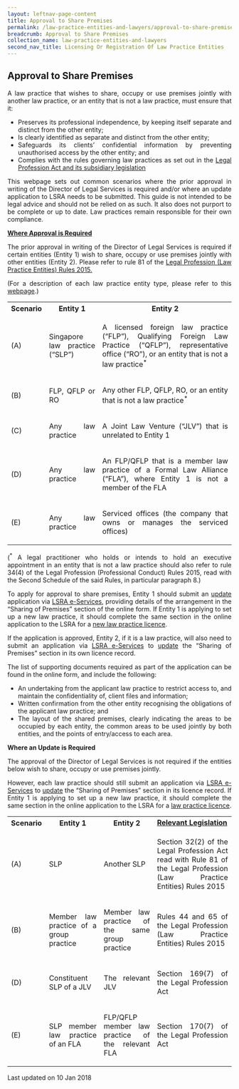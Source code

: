 ```yaml
---
layout: leftnav-page-content
title: Approval to Share Premises
permalink: /law-practice-entities-and-lawyers/approval-to-share-premises/
breadcrumb: Approval to Share Premises
collection_name: law-practice-entities-and-lawyers
second_nav_title: Licensing Or Registration Of Law Practice Entities
---
```


<style>
table tr td ul li {font-size: 1rem;}
  table tr td p {font-size: 1rem;}
</style>

Approval to Share Premises
---

<p style="text-align: justify">A law practice that wishes to share, occupy or use premises jointly with another law practice, or an entity that is not a law practice, must ensure that it:</p>

<ul>
  <li style="text-align: justify">Preserves its professional independence, by keeping itself separate and distinct from the other entity;</li>
  <li style="text-align: justify">Is clearly identified as separate and distinct from the other entity;  </li>
  <li style="text-align: justify">Safeguards its clients’ confidential information by preventing unauthorised access by the other entity; and</li>
  <li style="text-align: justify">Complies with the rules governing law practices as set out in the <a href="/law-practice-entities-and-lawyers/resources-for-law-practice-entities/relevant-legislation-and-communications/" target="_blank">Legal Profession Act and its subsidiary legislation</a></li>
</ul>

<p style="text-align: justify">This webpage sets out common scenarios where the prior approval in writing of the Director of Legal Services is required and/or where an update application to LSRA needs to be submitted.  This guide is not intended to be legal advice and should not be relied on as such.  It also does not purport to be complete or up to date.  Law practices remain responsible for their own compliance.</p>

<b><u>Where Approval is Required</u></b>

<p style="text-align: justify">The prior approval in writing of the Director of Legal Services is required if certain entities (Entity 1) wish to share, occupy or use premises jointly with other entities (Entity 2). Please refer to rule 81 of the <a href="/law-practice-entities-and-lawyers/resources-for-law-practice-entities/relevant-legislation-and-communications/" target="_blank">Legal Profession (Law Practice Entities) Rules 2015.</a></p>

<p style="text-align: justify">(For a description of each law practice entity type, please refer to this <a href="/law-practice-entities-and-lawyers/licensing-or-registration-of-law-practice-entities/types-of-licence-or-registration/" target="_blank">webpage</a>.)</p>

<table>
  <tr>
    <th>
      Scenario
    </th>
    <th>
      Entity 1
    </th>
    <th>
      Entity 2
    </th>
  </tr>
  <tr>
    <td>(A)</td>
    <td><p style="text-align: justify">Singapore law practice (“SLP”)</p></td>
    <td><p style="text-align: justify">A licensed foreign law practice (“FLP”), Qualifying Foreign Law Practice (“QFLP”), representative office (“RO”), or an entity that is not a law practice<sup>*</sup></p></td>
  </tr>
  <tr>
    <td>(B)</td>
    <td><p style="text-align: justify">FLP, QFLP or RO</p></td>
    <td><p style="text-align: justify">Any other FLP, QFLP, RO, or an entity that is not a law practice<sup>*</sup></p></td>
  </tr>
  <tr>
    <td>(C)</td>
    <td><p style="text-align: justify">Any law practice</p></td>
    <td><p style="text-align: justify">A Joint Law Venture (“JLV”) that is unrelated to Entity 1</p></td>
  </tr>
  <tr>
    <td>(D)</td>
    <td><p style="text-align: justify">Any law practice</p></td>
    <td><p style="text-align: justify">An FLP/QFLP that is a member law practice of a Formal Law Alliance (“FLA”), where Entity 1 is not a member of the FLA</p></td>
  </tr>
  <tr>
    <td>(E)</td>
    <td><p style="text-align: justify">Any law practice</p></td>
    <td><p style="text-align: justify">Serviced offices (the company that owns or manages the serviced offices)</p></td>
  </tr>
</table>

<p style="text-align: justify">(<sup>*</sup> A legal practitioner who holds or intends to hold an executive appointment in an entity that is not a law practice should also refer to rule 34(4) of the Legal Profession (Professional Conduct) Rules 2015, read with the Second Schedule of the said Rules, in particular paragraph 8.)</p>

<p style="text-align: justify">
  To apply for approval to share premises, Entity 1 should submit an <a href="/law-practice-entities-and-lawyers/licensing-or-registration-of-law-practice-entities/update-the-particulars-of-a-law-practice-entity/" target="_blank">update</a> application via <a href="https://www.mlaw.gov.sg/eservices/lsra/lsra-home/" target="_blank">LSRA e-Services</a>, providing details of the arrangement in the “Sharing of Premises” section of the online form.  If Entity 1 is applying to set up a new law practice, it should complete the same section in the online application to the LSRA for a <a href="/law-practice-entities-and-lawyers/licensing-or-registration-of-law-practice-entities/apply-for-a-licence-or-registration-for-a-new-law-practice-entity/" target="_blank">new law practice licence</a>.</p>

<p style="text-align: justify">If the application is approved, Entity 2, if it is a law practice, will also need to submit an application via <a href="https://www.mlaw.gov.sg/eservices/lsra/lsra-home/" target="_blank">LSRA e-Services</a> to <a href="/law-practice-entities-and-lawyers/licensing-or-registration-of-law-practice-entities/update-the-particulars-of-a-law-practice-entity/">update</a> the “Sharing of Premises” section in its own licence record.</p>

<p style="text-align: justify">The list of supporting documents required as part of the application can be found in the online form, and include the following:</p>

<ul>
  <li style="text-align: justify">An undertaking from the applicant law practice to restrict access to, and maintain the confidentiality of, client files and information;</li>
  <li style="text-align: justify">Written confirmation from the other entity recognising the obligations of the applicant law practice; and</li>
  <li style="text-align: justify">The layout of the shared premises, clearly indicating the areas to be occupied by each entity, the common areas to be used jointly by both entities, and the points of entry/access to each area.</li>
</ul>

<b>Where an Update is Required</b>

<p style="text-align: justify">The approval of the Director of Legal Services is not required if the entities below wish to share, occupy or use premises jointly.</p>

<p style="text-align: justify">However, each law practice should still submit an application via <a href="https://www.mlaw.gov.sg/eservices/lsra/lsra-home/" target="_blank">LSRA e-Services</a> to <a href="/law-practice-entities-and-lawyers/licensing-or-registration-of-law-practice-entities/update-the-particulars-of-a-law-practice-entity/" target="_blank">update</a> the “Sharing of Premises” section in its licence record.  If Entity 1 is applying to set up a new law practice, it should complete the same section in the online application to the LSRA for a <a href="/law-practice-entities-and-lawyers/licensing-or-registration-of-law-practice-entities/apply-for-a-licence-or-registration-for-a-new-law-practice-entity/" target="_blank">law practice licence</a>.</p>

<table>
  <tr>
    <th>
      <b>Scenario</b>
    </th>
    <th>
      <b>Entity 1</b>
    </th>
    <th>
      <b>Entity 2</b>
    </th>
    <td>
      <b><a href="/law-practice-entities-and-lawyers/resources-for-law-practice-entities/relevant-legislation-and-communications/" target="_blank">Relevant Legislation</a></b>
    </td>
  </tr>
  <tr>
    <td>(A)</td>
    <td><p style="text-align: justify">SLP</p></td>
    <td><p style="text-align: justify">Another SLP</p></td>
    <td><p style="text-align: justify">Section 32(2) of the Legal Profession Act read with Rule 81 of the Legal Profession (Law Practice Entities) Rules 2015</p></td>
  </tr>
  <tr>
    <td>(B)</td>
    <td><p style="text-align: justify">Member law practice of a group practice</p></td>
    <td><p style="text-align: justify">Member law practice of the same group practice</p></td>
    <td><p style="text-align: justify">Rules 44 and 65 of the Legal Profession (Law Practice Entities) Rules 2015</p></td>
  </tr>
  <tr>
    <td>(D)</td>
    <td><p style="text-align: justify">Constituent SLP of a JLV</p></td>
    <td><p style="text-align: justify">The relevant JLV</p></td>
    <td><p style="text-align: justify">Section 169(7) of the Legal Profession Act</p></td>
  </tr>
  <tr>
    <td>(E)</td>
    <td><p style="text-align: justify">SLP member law practice of an FLA</p></td>
    <td><p style="text-align: justify">FLP/QFLP member law practice of the relevant FLA</p></td>
    <td><p style="text-align: justify">Section 170(7) of the Legal Profession Act</p></td>
  </tr>
</table>

<p class="right-side-updated">Last updated on 10 Jan 2018</p>
